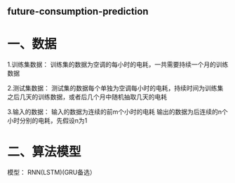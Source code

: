 ## future-consumption-prediction
# 一、数据 
1.训练集数据：
  训练集的数据为空调的每小时的电耗，一共需要持续一个月的训练数据
  
2.测试集数据：
  测试集的数据每个单独为空调每小时的电耗，持续时间为训练集之后几天的训练数据，或者后几个月中随机抽取几天的电耗
  
3.输入的数据：
  输入的数据为连续的前m个小时的电耗
  输出的数据为后连续的n个小时分别的电耗，先假设n为1

# 二、算法模型
模型：
  RNN(LSTM)(GRU备选）


